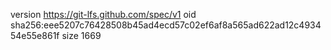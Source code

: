 version https://git-lfs.github.com/spec/v1
oid sha256:eee5207c76428508b45ad4ecd57c02ef6af8a565ad622ad12c493454e55e861f
size 1669

